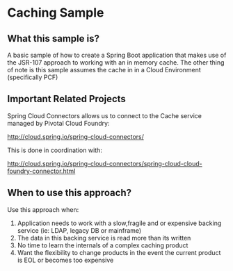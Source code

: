# Caching Sample

## What this sample is?

A basic sample of how to create a Spring Boot application that makes use of the JSR-107 approach to working with an in memory cache. The other thing of note is this sample assumes the cache in in a Cloud Environment (specifically PCF)

## Important Related Projects

Spring Cloud Connectors allows us to connect to the Cache service managed by Pivotal Cloud Foundry:

http://cloud.spring.io/spring-cloud-connectors/

This is done in coordination with:

http://cloud.spring.io/spring-cloud-connectors/spring-cloud-cloud-foundry-connector.html

## When to use this approach?

Use this approach when:
1. Application needs to work with a slow,fragile and or expensive backing service (ie: LDAP, legacy DB or mainframe)
2. The data in this backing service is read more than its written
3. No time to learn the internals of a complex caching product
4. Want the flexibility to change products in the event the current product is EOL or becomes too expensive